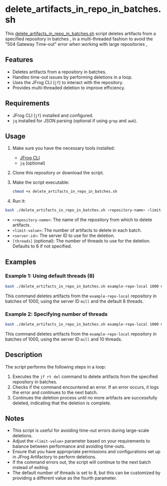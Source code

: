 
# delete_artifacts_in_repo_in_batches.sh

This [delete_artifacts_in_repo_in_batches.sh](delete_artifacts_in_repo_in_batches.sh) script deletes artifacts from 
a specified repository in batches , in a multi-threaded fashion  to avoid 
the "504 Gateway Time-out" error when working with large repositories , 


## Features

- Deletes artifacts from a repository in batches.
- Handles time-out issues by performing deletions in a loop.
- Uses the JFrog CLI (`jf`) to interact with the repository.
- Provides multi-threaded deletion to improve efficiency.

## Requirements

- JFrog CLI (`jf`) installed and configured.
- `jq` installed for JSON parsing (optional if using `grep` and `awk`).

## Usage

1. Make sure you have the necessary tools installed:
    - [JFrog CLI](https://jfrog.com/getcli/)
    - `jq` (optional)

2. Clone this repository or download the script.

3. Make the script executable:

    ```bash
    chmod +x delete_artifacts_in_repo_in_batches.sh
    ```
4. Run it:
```bash
bash ./delete_artifacts_in_repo_in_batches.sh <repository-name> <limit-value> <server-id> [threads]
```

- `<repository-name>`: The name of the repository from which to delete artifacts.
- `<limit-value>`: The number of artifacts to delete in each batch.
- `<server-id>`: The server ID to use for the deletion.
- `[threads]` (optional): The number of threads to use for the deletion. Defaults to 8 if not specified.

## Examples

### Example 1: Using default threads (8)

```bash
bash ./delete_artifacts_in_repo_in_batches.sh example-repo-local 1000 mill
```

This command deletes artifacts from the `example-repo-local` repository in batches of 1000, using the server ID `mill` and the default 8 threads.

### Example 2: Specifying number of threads

```bash
bash ./delete_artifacts_in_repo_in_batches.sh example-repo-local 1000 mill 10
```

This command deletes artifacts from the `example-repo-local` repository in batches of 1000, using the server ID `mill` and 10 threads.

## Description

The script performs the following steps in a loop:

1. Executes the `jf rt del` command to delete artifacts from the specified repository in batches.
2. Checks if the command encountered an error. If an error occurs, it logs the error and continues to the next batch.
3. Continues the deletion process until no more artifacts are successfully deleted, indicating that the deletion is 
   complete.


## Notes

- This script is useful for avoiding time-out errors during large-scale deletions.
- Adjust the `<limit-value>` parameter based on your requirements to balance between performance and avoiding time-outs.
- Ensure that you have appropriate permissions and configurations set up in JFrog Artifactory to perform deletions.
- If the command errors out, the script will continue to the next batch instead of exiting.
- The default number of threads is set to 8, but this can be customized by providing a different value as the fourth parameter.







